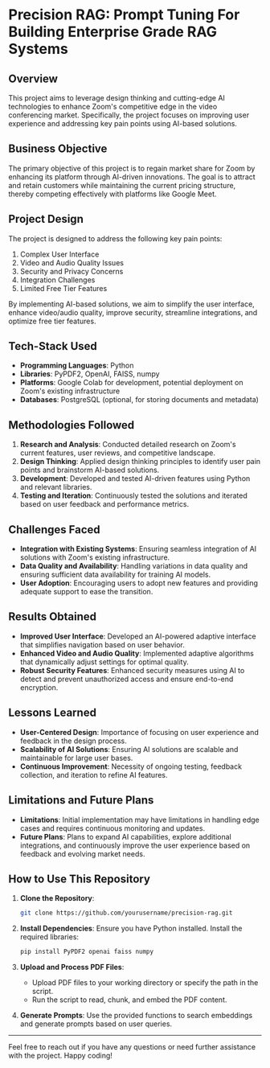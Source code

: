 # Precision RAG: Prompt Tuning For Building Enterprise Grade RAG Systems

## Overview

This project aims to leverage design thinking and cutting-edge AI technologies to enhance Zoom's competitive edge in the video conferencing market. Specifically, the project focuses on improving user experience and addressing key pain points using AI-based solutions. 

## Business Objective

The primary objective of this project is to regain market share for Zoom by enhancing its platform through AI-driven innovations. The goal is to attract and retain customers while maintaining the current pricing structure, thereby competing effectively with platforms like Google Meet.

## Project Design

The project is designed to address the following key pain points:
1. Complex User Interface
2. Video and Audio Quality Issues
3. Security and Privacy Concerns
4. Integration Challenges
5. Limited Free Tier Features

By implementing AI-based solutions, we aim to simplify the user interface, enhance video/audio quality, improve security, streamline integrations, and optimize free tier features.

## Tech-Stack Used

- **Programming Languages**: Python
- **Libraries**: PyPDF2, OpenAI, FAISS, numpy
- **Platforms**: Google Colab for development, potential deployment on Zoom's existing infrastructure
- **Databases**: PostgreSQL (optional, for storing documents and metadata)

## Methodologies Followed

1. **Research and Analysis**: Conducted detailed research on Zoom's current features, user reviews, and competitive landscape.
2. **Design Thinking**: Applied design thinking principles to identify user pain points and brainstorm AI-based solutions.
3. **Development**: Developed and tested AI-driven features using Python and relevant libraries.
4. **Testing and Iteration**: Continuously tested the solutions and iterated based on user feedback and performance metrics.

## Challenges Faced

- **Integration with Existing Systems**: Ensuring seamless integration of AI solutions with Zoom's existing infrastructure.
- **Data Quality and Availability**: Handling variations in data quality and ensuring sufficient data availability for training AI models.
- **User Adoption**: Encouraging users to adopt new features and providing adequate support to ease the transition.

## Results Obtained

- **Improved User Interface**: Developed an AI-powered adaptive interface that simplifies navigation based on user behavior.
- **Enhanced Video and Audio Quality**: Implemented adaptive algorithms that dynamically adjust settings for optimal quality.
- **Robust Security Features**: Enhanced security measures using AI to detect and prevent unauthorized access and ensure end-to-end encryption.

## Lessons Learned

- **User-Centered Design**: Importance of focusing on user experience and feedback in the design process.
- **Scalability of AI Solutions**: Ensuring AI solutions are scalable and maintainable for large user bases.
- **Continuous Improvement**: Necessity of ongoing testing, feedback collection, and iteration to refine AI features.

## Limitations and Future Plans

- **Limitations**: Initial implementation may have limitations in handling edge cases and requires continuous monitoring and updates.
- **Future Plans**: Plans to expand AI capabilities, explore additional integrations, and continuously improve the user experience based on feedback and evolving market needs.

## How to Use This Repository

1. **Clone the Repository**:
   ```bash
   git clone https://github.com/yourusername/precision-rag.git
   ```
2. **Install Dependencies**:
   Ensure you have Python installed. Install the required libraries:
   ```bash
   pip install PyPDF2 openai faiss numpy
   ```
3. **Upload and Process PDF Files**:
   - Upload PDF files to your working directory or specify the path in the script.
   - Run the script to read, chunk, and embed the PDF content.

4. **Generate Prompts**:
   Use the provided functions to search embeddings and generate prompts based on user queries.

---

Feel free to reach out if you have any questions or need further assistance with the project. Happy coding!
